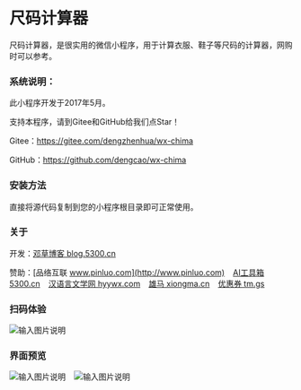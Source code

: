 ﻿# 尺码计算器

尺码计算器，是很实用的微信小程序，用于计算衣服、鞋子等尺码的计算器，网购时可以参考。

### 系统说明：

此小程序开发于2017年5月。

支持本程序，请到Gitee和GitHub给我们点Star！

Gitee：https://gitee.com/dengzhenhua/wx-chima

GitHub：https://github.com/dengcao/wx-chima

### 安装方法

直接将源代码复制到您的小程序根目录即可正常使用。


### 关于

开发：[邓草博客 blog.5300.cn](http://blog.5300.cn)

赞助：[品络互联 www.pinluo.com](http://www.pinluo.com)  &ensp;  [AI工具箱 5300.cn](http://5300.cn)  &ensp;  [汉语言文学网 hyywx.com](http://hyywx.com)  &ensp;  [雄马 xiongma.cn](http://xiongma.cn) &ensp;  [优惠券 tm.gs](http://tm.gs)


### 扫码体验

![输入图片说明](https://images.gitee.com/uploads/images/2020/0429/142644_bb705e0b_7397417.jpeg "gh_46b11d728c32_258.jpg")

### 界面预览

![输入图片说明](https://images.gitee.com/uploads/images/2020/0429/141815_69e36f93_7397417.png "141243_4e4524af_7397417.png")  &ensp;  ![输入图片说明](https://images.gitee.com/uploads/images/2020/0429/141337_600a018d_7397417.png "选择.png")

